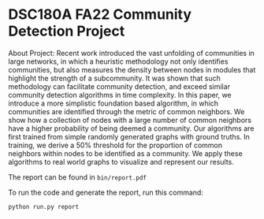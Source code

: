# DSC180A FA22 Community Detection Project

About Project:
Recent work introduced the vast unfolding of communities in large networks, in which a heuristic methodology not only identifies communities, but also measures the density between nodes in modules that highlight the strength of a subcommunity. It was shown that such methodology can facilitate community detection, and exceed similar community detection algorithms in time complexity. In this paper, we introduce a more simplistic foundation based algorithm, in which communities are identified through the metric of common neighbors. We show how a collection of nodes with a large number of common neighbors have a higher probability of being deemed a community. Our algorithms are first trained from simple randomly generated graphs with ground truths. In training, we derive a 50% threshold for the proportion of common neighbors within nodes to be identified as a community. We apply these algorithms to real world graphs to visualize and represent our results.


The report can be found in `bin/report.pdf`

To run the code and generate the report, run this command:

`python run.py report`


